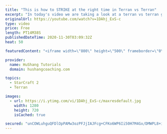 ```yaml
---
title: "This is how to STRIKE at the right time in Terran vs Terran"
excerpt: "In today's video we are taking a look at a terran vs terran game I played that showcases some patience and how I like to calculate when it's the correct time to attack!  Coaching -------------------------------------------------------------------------- Website: https://www.hushangcoaching.com  Interested"
originalUrl: https://youtube.com/watch?v=1DAhj_ExS-c
type: video
price: Free
length: PT14M38S
publishedDateTime: 2020-11-30T03:09:32Z
heat: 50

featuredContent: "<iframe width=\"800\" height=\"500\" frameborder=\"0\" src=\"https://www.youtube.com/embed/1DAhj_ExS-c\" allow=\"accelerometer; autoplay; encrypted-media; gyroscope; picture-in-picture\" allowfullscreen></iframe>"

provider:
  name: HuShang Tutorials
  domain: hushangcoaching.com

topics:
  - StarCraft 2
  - Terran

images:
  - url: https://i.ytimg.com/vi/1DAhj_ExS-c/maxresdefault.jpg
    width: 1280
    height: 720
    isCached: true

secured: "unCOWLuhguQFDlOpPAMw3ozPFJjIAJFcg+CFKo6WP6Ii50H7M4Gx/DMWPL8+ipI8Rax9IOh0rwTBqCpfuzInO/NYz5ZnhCXL3qYyy+GSXOUU+8BtGICdmOsJoyg+v9p2h1v+dgCgzNQniYkAnfvIpsJ5JG11R9Z8QV/L7IEJylttVPgY3l4+8kNIxObEBx2lggmZKW04wCc4Q6gqR+eXB+Jp8KQYJ2CosR0v77edQ3DRvuoORjW/tLlLaNPIlS+jVRy1lpf4n161gKg9J5V4cvHDmCAA9yf6YnPMRUsQYcLXwIPvJGGU0VohkZYjkUHf7sZgl8uziDfP+lM1zjPcdrW1hYiT5/Z0cNC+TR9IkkoEMxgHw5UpvqBSim95B6APQCbtug2CEw5as9zJyLeQyf4ijS0zdP9Twi/2GhFe0Ms=;XBbnNhKaHdZAiy3L1Tn7WA=="
---
```


